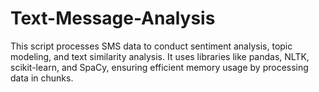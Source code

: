 # Text-Message-Analysis
This script processes SMS data to conduct sentiment analysis, topic modeling, and text similarity analysis. It uses libraries like pandas, NLTK, scikit-learn, and SpaCy, ensuring efficient memory usage by processing data in chunks.
